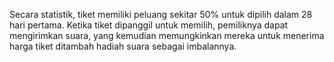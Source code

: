 Secara statistik, tiket memiliki peluang sekitar 50% untuk dipilih dalam 28 hari pertama.  Ketika tiket dipanggil untuk memilih, pemiliknya dapat mengirimkan suara, yang kemudian memungkinkan mereka untuk menerima harga tiket ditambah hadiah suara sebagai imbalannya.